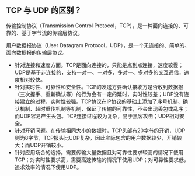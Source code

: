 ## TCP 与 UDP 的区别？

传输控制协议（Transmission Control Protocol，TCP），是一种面向连接的、可靠的、基于字节流的传输层协议。

用户数据报协议（User Datagram Protocol，UDP），是一个无连接的、简单的、面向数据报的传输层协议。

- 针对连接和速度方面。TCP是面向连接的，只能是点到点连接，速度较慢；UDP是基于非连接的，支持一对一、一对多、多对一、多对多的交互通信，速度相对较快。
- 针对实时性、可靠性和安全性。TCP的发送方要确认接收方是否收到数据报（三次握手、重新确认等）的行为会有一定的延时，实时性较差；UDP没有连接建立的过程，实时性较强。TCP协议在IP协议的基础上添加了序号机制、确认机制、超时重传机制等机制，保证了传输的可靠性，不会出现丢包或乱序；而UDP容易产生丢包。TCP连接过程较为复杂，易于黑客攻击；UDP相对安全。
- 针对开销问题。在传输相同大小的数据时，TCP头部有20字节的开销，UDP则为8字节，TCP报头比UDP复杂，因此实际包含的用户数据较少，开销较大；而UDP开销较小。
- 针对应用场合的选择。需要传输大量数据且对可靠性要求较高的情况下使用TCP；对实时性要求高，需要高速传输的情况下使用UDP；对可靠性要求低，追求效率的情况下使用UDP。